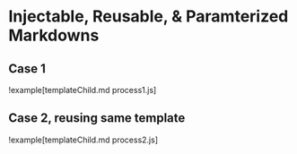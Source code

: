 # Injectable, Reusable, & Paramterized Markdowns

## Case 1

!example[templateChild.md process1.js]

## Case 2, reusing same template

!example[templateChild.md process2.js]
